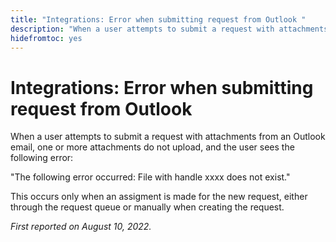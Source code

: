 ```yaml
---
title: "Integrations: Error when submitting request from Outlook "
description: "When a user attempts to submit a request with attachments from an Outlook email, one or more attachments do not upload, and the user sees an error."
hidefromtoc: yes
---
```


# Integrations: Error when submitting request from Outlook 

When a user attempts to submit a request with attachments from an Outlook email, one or more attachments do not upload, and the user sees the following error:

"The following error occurred: File with handle xxxx does not exist."

This occurs only when an assigment is made for the new request, either through the request queue or manually when creating the request.

_First reported on August 10, 2022._


